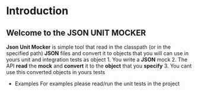 # Introduction
## Welcome to the **JSON UNIT MOCKER**
**Json Unit Mocker** is simple tool that read in the classpath (or in the specified path) **JSON** files and convert it to objects that
you will can use in yours unit and integration tests as object
	1. You write  a **JSON** mock
	2. The API **read** the **mock** and **convert** it to the **object** that you **specify**
	3. You cant use this converted objects in yours tests
- Examples
For examples please read/run the unit tests in the project
